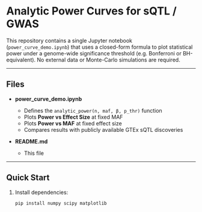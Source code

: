 # Analytic Power Curves for sQTL / GWAS

This repository contains a single Jupyter notebook (`power_curve_demo.ipynb`) that uses a closed-form formula to plot statistical power under a genome-wide significance threshold (e.g. Bonferroni or BH-equivalent). No external data or Monte-Carlo simulations are required.

---

## Files

- **power_curve_demo.ipynb**  
  - Defines the `analytic_power(n, maf, β, p_thr)` function
  - Plots **Power vs Effect Size** at fixed MAF  
  - Plots **Power vs MAF** at fixed effect size  
  - Compares results with publicly available GTEx sQTL discoveries  

- **README.md**  
  - This file

---

## Quick Start

1. Install dependencies:
   ```bash
   pip install numpy scipy matplotlib

